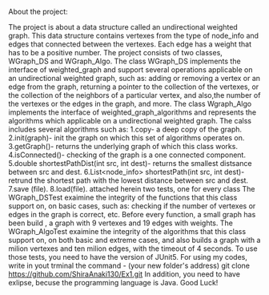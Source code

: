 About the project:

The project is about a data structure called an undirectional weighted graph.
This data structure contains vertexes from the type of node_info and edges that connected between the vertexes. Each edge has a weight that has to be a positive number.
The project consists of two classes, WGraph_DS and WGraph_Algo.
The class WGraph_DS implements the interface of weighted_graph and 
support several operations applicable on an undirectional weighted graph, such as: adding or removing a vertex or an edge from the graph, returning a pointer to the collection of the vertexes, or the collection of the neighbors of a particular vertex, and also,the number of the vertexes or the edges in the graph, and more.
The class Wgraph_Algo implements the interface of weighted_graph_algorithms and represents the algorithms which applicable on a undirectional weighted graph. The calss includes several algorithms such as:
1.copy- a deep copy of the graph.
2.init(graph)- init the graph on which this set of algorithms operates on.
3.getGraph()- returns the underlying graph of which this class works.
4.isConnected()- checking of the graph is a  one connected component.
5.double shortestPathDist(int src, int dest)- returns the smallest distsance between src and dest.
6.List<node_info> shortestPath(int src, int dest)- retrund the shortest path with the  lowest distance between src and dest.
7.save (file).
8.load(file).
attached herein two tests, one for every class
The WGraph_DSTest exaimine the integrity of the functions  that this class support  on, on basic cases, such as: checking if the number of vertexes or edges in the graph is correct, etc. Before every function, a small graph has been build , a graph with 9 vertexes and 19 edges with weights.
The WGraph_AlgoTest exaimine the integrity of the algorithms that this class support on, on both basic and extreme cases, and also builds a graph with a milion vertexes and ten milion edges, with the timeout of 4 seconds.
To use those tests, you need to have the version of JUnit5.
For using my codes, write in yout trminal the command - (your new folder's address) git clone https://github.com/ShiraAnaki130/Ex1.git
In addition, you need to have exlipse, becuse the programming language is Java.
Good Luck!

